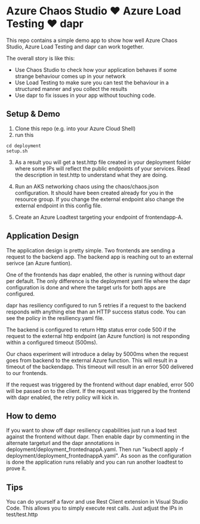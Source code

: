 # Azure Chaos Studio :heart: Azure Load Testing :heart: dapr
This repo contains a simple demo app to show how well Azure Chaos Studio, Azure Load Testing and dapr can work together.

The overall story is like this:
- Use Chaos Studio to check how your application behaves if some strange behaviour comes up in your network
- Use Load Testing to make sure you can test the behaviour in a structured manner and you collect the results
- Use dapr to fix issues in your app without touching code.

## Setup & Demo
1. Clone this repo (e.g. into your Azure Cloud Shell)
2. run this
```
cd deployment
setup.sh
```
3. As a result you will get a test.http file created in your deployment folder where some IPs will reflect the public endpoints of your services. Read the description in test.http to understand what they are doing.

4. Run an AKS networking chaos using the chaos/chaos.json configuration. It should have been created already for you in the resource group. If you change the external endpoint also change the external endpoint in this config file.

5. Create an Azure Loadtest targeting your endpoint of frontendapp-A.


## Application Design
The application design is pretty simple. 
Two frontends are sending a request to the backend app. The backend app is reaching out to an external serivce (an Azure funtion).

One of the frontends has dapr enabled, the other is running without dapr per default. The only difference is the deployment yaml file where the dapr configuration is done and where the target urls for both apps are configured.

dapr has resiliency configured to run 5 retries if a request to the backend responds with anything else than an HTTP success status code.
You can see the policy in the resiliency.yaml file.

The backend is configured to return Http status error code 500 if the request to the external http endpoint (an Azure function) is not responding within a configured timeout (500ms). 

Our chaos experiment will introduce a delay by 5000ms when the request goes from backend to the external Azure function. This will result in a timeout of the backendapp. This timeout will result in an error 500 delivered to our frontends.

If the request was triggered by the frontend without dapr enabled, error 500 will be passed on to the client.
If the request was triggered by the frontend with dapr enabled, the retry policy will kick in.


## How to demo
If you want to show off dapr resiliency capabilities just run a load test against the frontend without dapr. Then enable dapr by commenting in the alternate targeturl and the dapr annotations in deployment/deployment_frontednappA.yaml. Then run "kubectl apply -f deployment/deployment_frontednappA.yaml". As soon as the configuration is done the application runs reliably and you can run another loadtest to prove it.

## Tips
You can do yourself a favor and use Rest Client extension in Visual Studio Code. This allows you to simply execute rest calls. Just adjust the IPs in test/test.http



